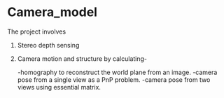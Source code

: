 # Camera_model
The project involves 
1. Stereo depth sensing 
2. Camera motion and structure by calculating- 

    -homography to reconstruct the world plane from an image.
    -camera pose from a single view as a PnP problem.
    -camera pose from two views using essential matrix.
